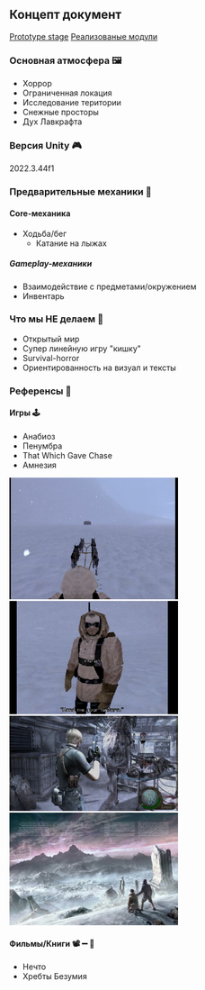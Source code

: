 ## Концепт документ

[Prototype stage](Prototype%20stage.md)
[Реализованые модули](Implemented%20modules.md)

### Основная атмосфера 🖼️
- Хоррор
- Ограниченная локация
- Исследование територии
- Снежные просторы
- Дух Лавкрафта
### Версия Unity 🎮
2022.3.44f1

### Предварительные механики 🎲
#### Core-механика
- Ходьба/бег
	-  Катание на лыжах
##### Gameplay-механики
- Взаимодействие с предметами/окружением
- Инвентарь

### Что мы НЕ делаем 🛑
- Открытый мир
- Cупер линейную игру "кишку"
- Survival-horror
- Ориентированность на визуал и тексты

### Референсы 🧭
#### Игры 🕹️
 - Анабиоз
 - Пенумбра
 - That Which Gave Chase
 - Амнезия
<div>
<img src="PNGs/That%20Which%20Gave%20Chase%20Exmpl.1.png" width="300">
<img src="PNGs/That%20Which%20Gave%20Chase%20Exmpl.2.png" width="300">
</div>

<div>
<img src="PNGs/REAtmosphere.png" width="300">
<img src="PNGs/MountainOfMadness.png" width="300">
</div>

#### Фильмы/Книги 📽️ ➖ 📖
- Нечто
- Хребты Безумия

